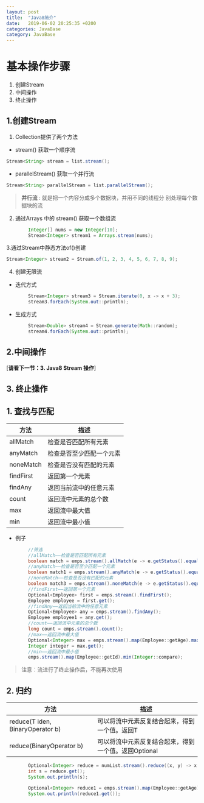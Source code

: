 ```yaml
---
layout: post
title:  "Java8简介"
date:   2019-06-02 20:25:35 +0200
categories: JavaBase
category: JavaBase
---
```

# 基本操作步骤

1. 创建Stream
2. 中间操作
3. 终止操作

## 1.创建Stream

1. Collection提供了两个方法
  * stream()
    获取一个顺序流
```java
Stream<String> stream = list.stream();
```
  * parallelStream()
    获取一个并行流
```java
Stream<String> parallelStream = list.parallelStream();
```
> **并行流** : 就是把一个内容分成多个数据块，并用不同的线程分 别处理每个数据块的流
2. 通过Arrays 中的 stream() 获取一个数组流
```java
        Integer[] nums = new Integer[10];
        Stream<Integer> stream1 = Arrays.stream(nums);
```

3.通过Stream中静态方法of()创建
```java
Stream<Integer> stream2 = Stream.of(1, 2, 3, 4, 5, 6, 7, 8, 9);
```

4. 创建无限流
* 迭代方式
```java
        Stream<Integer> stream3 = Stream.iterate(0, x -> x + 3);
        stream3.forEach(System.out::println);
```
* 生成方式
```java
        Stream<Double> stream4 = Stream.generate(Math::random);
        stream4.forEach(System.out::println);
```
## 2.中间操作

[**请看下一节：3. Java8 Stream 操作**]

## 3. 终止操作
## 1. 查找与匹配

|方法|描述|
|-|-|
|allMatch|检查是否匹配所有元素|
|anyMatch|检查是否至少匹配一个元素|
|noneMatch|检查是否没有匹配的元素|
|findFirst|返回第一个元素|
|findAny|返回当前流中的任意元素|
|count|返回流中元素的总个数|
|max|返回流中最大值|
|min|返回流中最小值|

* 例子
```java
        //筛选
        //allMatch——检查是否匹配所有元素
        boolean match = emps.stream().allMatch(e -> e.getStatus().equals(Employee.Status.BUSY));
        //anyMatch——检查是否至少匹配一个元素
        boolean match1 = emps.stream().anyMatch(e -> e.getStatus().equals(Employee.Status.FREE));
        //noneMatch——检查是否没有匹配的元素
        boolean match3 = emps.stream().noneMatch(e -> e.getStatus().equals(Employee.Status.BUSY));
        //findFirst——返回第一个元素
        Optional<Employee> first = emps.stream().findFirst();
        Employee employee = first.get();
        //findAny——返回当前流中的任意元素
        Optional<Employee> any = emps.stream().findAny();
        Employee employee1 = any.get();
        //count——返回流中元素的总个数
        long count = emps.stream().count();
        //max——返回流中最大值
        Optional<Integer> max = emps.stream().map(Employee::getAge).max(Integer::compare);
        Integer integer = max.get();
        //min——返回流中最小值
        emps.stream().map(Employee::getId).min(Integer::compare);
```

> 注意：流进行了终止操作后，不能再次使用

## 2. 归约

|方法|描述|
|-|-|
|reduce(T iden, BinaryOperator b)|可以将流中元素反复结合起来，得到一个值。返回T|
|reduce(BinaryOperator b)|可以将流中元素反复结合起来，得到一个值。返回Optional<T>|

```java
        Optional<Integer> reduce = numList.stream().reduce((x, y) -> x + y);
        int s = reduce.get();
        System.out.println(s);

        Optional<Integer> reduce1 = emps.stream().map(Employee::getAge).reduce(Integer::max);
        System.out.println(reduce1.get());
```
